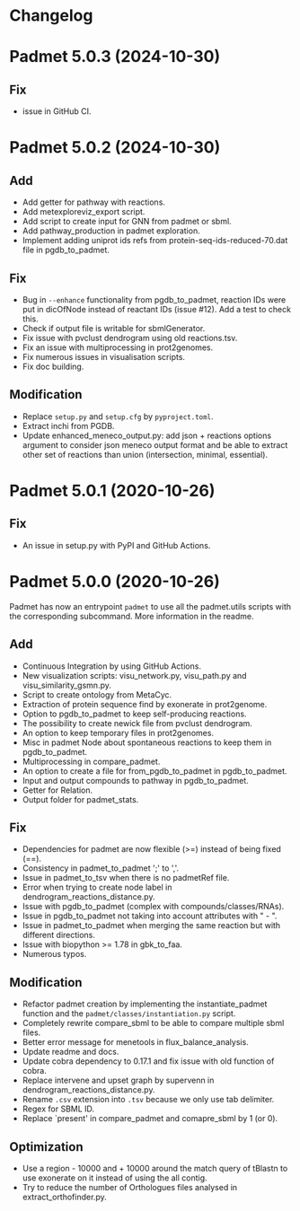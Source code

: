 # Changelog

# Padmet 5.0.3 (2024-10-30)

## Fix

* issue in GitHub CI.

# Padmet 5.0.2 (2024-10-30)

## Add

* Add getter for pathway with reactions.
* Add metexploreviz_export script.
* Add script to create input for GNN from padmet or sbml.
* Add pathway_production in padmet exploration.
* Implement adding uniprot ids refs from protein-seq-ids-reduced-70.dat file in pgdb_to_padmet.

## Fix

* Bug in `--enhance` functionality from pgdb_to_padmet, reaction IDs were put in dicOfNode instead of reactant IDs (issue #12). Add a test to check this.
* Check if output file is writable for sbmlGenerator.
* Fix issue with pvclust dendrogram using old reactions.tsv.
* Fix an issue with multiprocessing in prot2genomes.
* Fix numerous issues in visualisation scripts.
* Fix doc building.

## Modification

* Replace `setup.py` and `setup.cfg` by `pyproject.toml`.
* Extract inchi from PGDB.
* Update enhanced_meneco_output.py: add json + reactions options argument to consider json meneco output format and be able to extract other set of reactions than union (intersection, minimal, essential).

# Padmet 5.0.1 (2020-10-26)

## Fix

* An issue in setup.py with PyPI and GitHub Actions.

# Padmet 5.0.0 (2020-10-26)

Padmet has now an entrypoint `padmet` to use all the padmet.utils scripts with the corresponding subcommand. More information in the readme.

## Add

* Continuous Integration by using GitHub Actions.
* New visualization scripts: visu_network.py, visu_path.py and visu_similarity_gsmn.py.
* Script to create ontology from MetaCyc.
* Extraction of protein sequence find by exonerate in prot2genome.
* Option to pgdb_to_padmet to keep self-producing reactions.
* The possibility to create newick file from pvclust dendrogram.
* An option to keep temporary files in prot2genomes.
* Misc in padmet Node about spontaneous reactions to keep them in pgdb_to_padmet.
* Multiprocessing in compare_padmet.
* An option to create a file for from_pgdb_to_padmet in pgdb_to_padmet.
* Input and output compounds to pathway in pgdb_to_padmet.
* Getter for Relation.
* Output folder for padmet_stats.

## Fix

* Dependencies for padmet are now flexible (>=) instead of being fixed (==).
* Consistency in padmet_to_padmet ';' to ','.
* Issue in padmet_to_tsv when there is no padmetRef file.
* Error when trying to create node label in dendrogram_reactions_distance.py.
* Issue with pgdb_to_padmet (complex with compounds/classes/RNAs).
* Issue in pgdb_to_padmet not taking into account attributes with " - ".
* Issue in padmet_to_padmet when merging the same reaction but with different directions.
* Issue with biopython >= 1.78 in gbk_to_faa.
* Numerous typos.

## Modification

* Refactor padmet creation by implementing the instantiate_padmet function and the `padmet/classes/instantiation.py` script.
* Completely rewrite compare_sbml to be able to compare multiple sbml files.
* Better error message for menetools in flux_balance_analysis.
* Update readme and docs.
* Update cobra dependency to 0.17.1 and fix issue with old function of cobra.
* Replace intervene and upset graph by supervenn in dendrogram_reactions_distance.py.
* Rename `.csv` extension into `.tsv` because we only use tab delimiter.
* Regex for SBML ID.
* Replace `present'  in compare_padmet and comapre_sbml by 1 (or 0).

## Optimization

* Use a region - 10000 and + 10000 around the match query of tBlastn to use exonerate on it  instead of using the all contig. 
* Try to reduce the number of Orthologues files analysed in extract_orthofinder.py.

